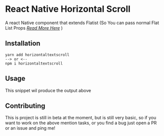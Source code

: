 # React Native Horizontal Scroll

A react Native component that extends Flatist (So You can pass normal Flat List Props [_Read More Here_](https://facebook.github.io/react-native/docs/flatlist.html) )

## Installation

```
yarn add horizontaltextscroll
--> or <--
npm i horizontaltextscroll
```

## Usage

This snippet wil produce the output above

## Contributing

This is project is still in beta at the moment, but is still very basic, so if you want to work on the above mention tasks, or you find a bug just open a PR or an issue and ping me!
